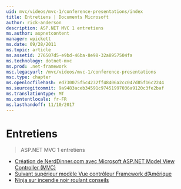 ```yaml
---
uid: mvc/videos/mvc-1/conference-presentations/index
title: Entretiens | Documents Microsoft
author: rick-anderson
description: ASP.NET MVC 1 entretiens
ms.author: aspnetcontent
manager: wpickett
ms.date: 09/28/2011
ms.topic: article
ms.assetid: 276507d5-e9bd-46ba-8e98-32a8957504fa
ms.technology: dotnet-mvc
ms.prod: .net-framework
msc.legacyurl: /mvc/videos/mvc-1/conference-presentations
msc.type: chapter
ms.openlocfilehash: ed730075f5c4232ff48406a2cc047d85f16c2244
ms.sourcegitcommit: 9a9483aceb34591c97451997036a9120c3fe2baf
ms.translationtype: MT
ms.contentlocale: fr-FR
ms.lasthandoff: 11/10/2017
---
```

<a name="talks"></a>Entretiens
====================
> ASP.NET MVC 1 entretiens


- [Création de NerdDinner.com avec Microsoft ASP.NET Model View Controller (MVC)](creating-nerddinnercom-with-microsoft-aspnet-model-view-controller-mvc.md)
- [Suivant supérieur modèle Vue contrôleur Framework d’Amérique](americas-next-top-model-view-controller-framework.md)
- [Ninja sur incendie noir roulant conseils](ninja-on-fire-black-belt-tips.md)
